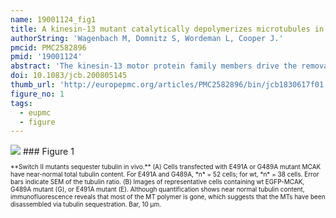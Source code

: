 ```yaml
---
name: 19001124_fig1
title: A kinesin-13 mutant catalytically depolymerizes microtubules in ADP.
authorString: 'Wagenbach M, Domnitz S, Wordeman L, Cooper J.'
pmcid: PMC2582896
pmid: '19001124'
abstract: 'The kinesin-13 motor protein family members drive the removal of tubulin from microtubules (MTs) to promote MT turnover. A point mutation of the kinesin-13 family member mitotic centromere-associated kinesin/Kif2C (E491A) isolates the tubulin-removal conformation of the motor, and appears distinct from all previously described kinesin-13 conformations derived from nucleotide analogues. The E491A mutant removes tubulin dimers from stabilized MTs stoichiometrically in adenosine triphosphate (ATP) but is unable to efficiently release from detached tubulin dimers to recycle catalytically. Only in adenosine diphosphate (ADP) can the mutant catalytically remove tubulin dimers from stabilized MTs because the affinity of the mutant for detached tubulin dimers in ADP is low relative to lattice-bound tubulin. Thus, the motor can regenerate for further cycles of disassembly. Using the mutant, we show that release of tubulin by kinesin-13 motors occurs at the transition state for ATP hydrolysis, which illustrates a significant divergence in their coupling to ATP turnover relative to motile kinesins.'
doi: 10.1083/jcb.200805145
thumb_url: 'http://europepmc.org/articles/PMC2582896/bin/jcb1830617f01.gif'
figure_no: 1
tags:
  - eupmc
  - figure
---
```

<img src='http://europepmc.org/articles/PMC2582896/bin/jcb1830617f01.jpg' style='max-height: 300px'>
### Figure 1
<p style='font-size: 10px;'>**Switch II mutants sequester tubulin in vivo.** (A) Cells transfected with E491A or G489A mutant MCAK have near-normal total tubulin content. For E491A and G489A, *n* = 52 cells; for wt, *n* = 38 cells. Error bars indicate SEM of the tubulin ratio. (B) Images of representative cells containing wt EGFP-MCAK, G489A mutant (G), or E491A mutant (E). Although quantification shows near normal tubulin content, immunofluorescence reveals that most of the MT polymer is gone, which suggests that the MTs have been disassembled via tubulin sequestration. Bar, 10 μm.</p>